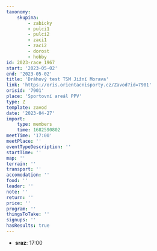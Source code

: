 ```yaml
---
taxonomy:
    skupina:
        - zabicky
        - pulci1
        - pulci2
        - zaci1
        - zaci2
        - dorost
        - hobby
id: 2023-race_1967
start: '2023-05-02'
end: '2023-05-02'
title: 'Dráhový test TSM Jižní Morava'
link: 'https://oris.orientacnisporty.cz/Zavod?id=7901'
orisid: '7901'
place: 'Sportovní areál PPV'
type: Z
template: zavod
date: '2023-04-27'
import:
    type: members
    time: 1682590802
meetTime: '17:00'
meetPlace: ''
eventTypeDescription: ''
startTime: ''
map: ''
terrain: ''
transport: ''
accomodation: ''
food: ''
leader: ''
note: ''
return: ''
price: ''
program: ''
thingsToTake: ''
signups: ''
hasResults: true
---
```


* **sraz**: 17:00
